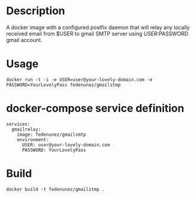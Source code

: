
# Description

A docker image with a configured postfix daemon that will relay any locally received email from $USER to gmail SMTP server using $USER:$PASSWORD gmail account.

# Usage

```
docker run -t -i -e USER=user@your-lovely-domain.com -e PASSWORD=YourLovelyPass fedenunez/gmailstmp
```

# docker-compose service definition

```
services:
  gmailrelay:
    image: fedenunez/gmailsmtp
    environment:
      USER: user@your-lovely-domain.com
      PASSWORD: YourLovelyPass
```

# Build

```
docker build -t fedenunez/gmailstmp .
```
